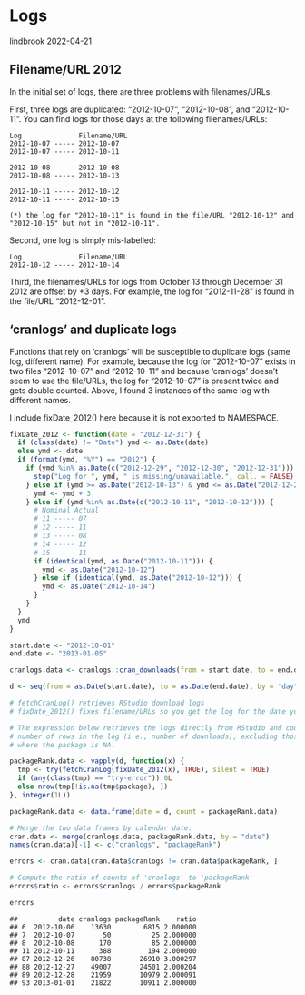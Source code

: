 Logs
================
lindbrook
2022-04-21

## Filename/URL 2012

In the initial set of logs, there are three problems with
filenames/URLs.

First, three logs are duplicated: “2012-10-07”, “2012-10-08”, and
“2012-10-11”. You can find logs for those days at the following
filenames/URLs:

    Log              Filename/URL
    2012-10-07 ----- 2012-10-07
    2012-10-07 ----- 2012-10-11

    2012-10-08 ----- 2012-10-08
    2012-10-08 ----- 2012-10-13

    2012-10-11 ----- 2012-10-12
    2012-10-11 ----- 2012-10-15

    (*) the log for "2012-10-11" is found in the file/URL "2012-10-12" and 
    "2012-10-15" but not in "2012-10-11".

Second, one log is simply mis-labelled:

    Log              Filename/URL
    2012-10-12 ----- 2012-10-14

Third, the filenames/URLs for logs from October 13 through December 31
2012 are offset by +3 days. For example, the log for “2012-11-28” is
found in the file/URL “2012-12-01”.

## ‘cranlogs’ and duplicate logs

Functions that rely on ‘cranlogs’ will be susceptible to duplicate logs
(same log, different name). For example, because the log for
“2012-10-07” exists in two files “2012-10-07” and “2012-10-11” and
because ‘cranlogs’ doesn’t seem to use the file/URLs, the log for
“2012-10-07” is present twice and gets double counted. Above, I found 3
instances of the same log with different names.

I include fixDate_2012() here because it is not exported to NAMESPACE.

``` r
fixDate_2012 <- function(date = "2012-12-31") {
  if (class(date) != "Date") ymd <- as.Date(date)
  else ymd <- date
  if (format(ymd, "%Y") == "2012") {
    if (ymd %in% as.Date(c("2012-12-29", "2012-12-30", "2012-12-31"))) {
      stop("Log for ", ymd, " is missing/unavailable.", call. = FALSE)
    } else if (ymd >= as.Date("2012-10-13") & ymd <= as.Date("2012-12-28")) {
      ymd <- ymd + 3
    } else if (ymd %in% as.Date(c("2012-10-11", "2012-10-12"))) {
      # Nominal Actual
      # 11 ----- 07
      # 12 ----- 11
      # 13 ----- 08
      # 14 ----- 12
      # 15 ----- 11
      if (identical(ymd, as.Date("2012-10-11"))) {
        ymd <- as.Date("2012-10-12")
      } else if (identical(ymd, as.Date("2012-10-12"))) {
        ymd <- as.Date("2012-10-14")
      }
    }
  }
  ymd
}
```

``` r
start.date <- "2012-10-01"
end.date <- "2013-01-05"

cranlogs.data <- cranlogs::cran_downloads(from = start.date, to = end.date)

d <- seq(from = as.Date(start.date), to = as.Date(end.date), by = "day")

# fetchCranLog() retrieves RStudio download logs
# fixDate_2012() fixes filename/URLs so you get the log for the date you want

# The expression below retrieves the logs directly from RStudio and counts the 
# number of rows in the log (i.e., number of downloads), excluding those rows 
# where the package is NA.

packageRank.data <- vapply(d, function(x) {
  tmp <- try(fetchCranLog(fixDate_2012(x), TRUE), silent = TRUE)
  if (any(class(tmp) == "try-error")) 0L
  else nrow(tmp[!is.na(tmp$package), ])
}, integer(1L))

packageRank.data <- data.frame(date = d, count = packageRank.data)

# Merge the two data frames by calendar date:
cran.data <- merge(cranlogs.data, packageRank.data, by = "date")
names(cran.data)[-1] <- c("cranlogs", "packageRank")

errors <- cran.data[cran.data$cranlogs != cran.data$packageRank, ]

# Compute the ratio of counts of 'cranlogs' to 'packageRank'
errors$ratio <- errors$cranlogs / errors$packageRank

errors
```

    ##          date cranlogs packageRank    ratio
    ## 6  2012-10-06    13630        6815 2.000000
    ## 7  2012-10-07       50          25 2.000000
    ## 8  2012-10-08      170          85 2.000000
    ## 11 2012-10-11      388         194 2.000000
    ## 87 2012-12-26    80738       26910 3.000297
    ## 88 2012-12-27    49007       24501 2.000204
    ## 89 2012-12-28    21959       10979 2.000091
    ## 93 2013-01-01    21822       10911 2.000000
